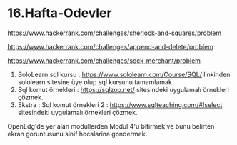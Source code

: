 # 16.Hafta-Odevler

https://www.hackerrank.com/challenges/sherlock-and-squares/problem

https://www.hackerrank.com/challenges/append-and-delete/problem

https://www.hackerrank.com/challenges/sock-merchant/problem

1. SoloLearn sql kursu : https://www.sololearn.com/Course/SQL/ linkinden sololearn sitesine üye olup sql kursunu tamamlamak.
2. Sql komut örnekleri : https://sqlzoo.net/ sitesindeki uygulamalı örnekleri çözmek.
3. Ekstra : Sql komut örnekleri 2 : https://www.sqlteaching.com/#!select sitesindeki uygulamalı örnekleri çözmek.

OpenEdg'de yer alan modullerden Modul 4'u bitirmek ve bunu belirten ekran goruntusunu sinif hocalarina gondermek. 

